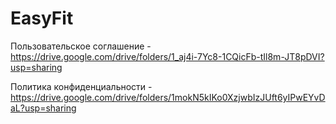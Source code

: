 # EasyFit
Пользовательское соглашение - https://drive.google.com/drive/folders/1_aj4i-7Yc8-1CQicFb-tIl8m-JT8pDVI?usp=sharing

Политика конфиденциальности - https://drive.google.com/drive/folders/1mokN5kIKo0XzjwbIzJUft6yIPwEYvDaL?usp=sharing
